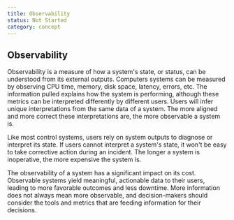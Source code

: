 ```yaml
---
title: Observability
status: Not Started
category: concept
---
```

## Observability

Observability is a measure of how a system's state, or status, can be understood from its external outputs. Computers systems can be measured by observing CPU time, memory, disk space, latency, errors, etc. The information pulled explains how the system is performing, although these metrics can be interpreted differently by different users. Users will infer unique interpretations from the same data of a system. The more aligned and more correct these interpretations are, the more observable a system is.

Like most control systems, users rely on system outputs to diagnose or interpret its state. If users cannot interpret a system's state, it won't be easy to take corrective action during an incident. The longer a system is inoperative, the more expensive the system is.

The observability of a system has a significant impact on its cost. Observable systems yield meaningful, actionable data to their users, leading to more favorable outcomes and less downtime. More information does not always mean more observable, and decision-makers should consider the tools and metrics that are feeding information for their decisions.